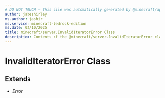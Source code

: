 ```yaml
---
# DO NOT TOUCH — This file was automatically generated by @minecraft/api-docs-generator, to report problems file an issue at https://github.com/Mojang/minecraft-scripting-libraries
author: jakeshirley
ms.author: jashir
ms.service: minecraft-bedrock-edition
ms.date: 02/10/2025
title: minecraft/server.InvalidIteratorError Class
description: Contents of the @minecraft/server.InvalidIteratorError class.
---
```

# InvalidIteratorError Class

## Extends
- *Error*
